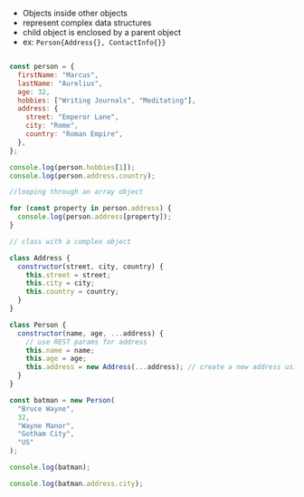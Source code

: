 - Objects inside other objects
- represent complex data structures
- child object is enclosed by a parent object
- ex: `Person{Address{}, ContactInfo{}}`

``` javascript

const person = {
  firstName: "Marcus",
  lastName: "Aurelius",
  age: 32,
  hobbies: ["Writing Journals", "Meditating"],
  address: {
    street: "Emperor Lane",
    city: "Rome",
    country: "Roman Empire",
  },
};

console.log(person.hobbies[1]);
console.log(person.address.country);

//looping through an array object

for (const property in person.address) {
  console.log(person.address[property]);
}

// class with a complex object

class Address {
  constructor(street, city, country) {
    this.street = street;
    this.city = city;
    this.country = country;
  }
}

class Person {
  constructor(name, age, ...address) {
    // use REST params for address
    this.name = name;
    this.age = age;
    this.address = new Address(...address); // create a new address using the address constructor
  }
}

const batman = new Person(
  "Bruce Wayne",
  32,
  "Wayne Manor",
  "Gotham City",
  "US"
);

console.log(batman);

console.log(batman.address.city);

```